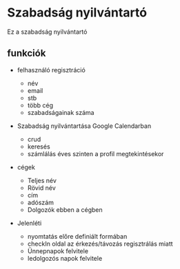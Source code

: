 
# Szabadság nyilvántartó

Ez a szabadság nyilvántartó

## funkciók

* felhasználó regisztráció
    + név
    + email
    + stb
    + több cég
    + szabadságainak száma
    
* Szabadság nyilvántartása Google Calendarban
    + crud
    + keresés
    + számlálás éves szinten a profil megtekintésekor

* cégek 
    + Teljes név
    + Rövid név
    + cím
    + adószám
    + Dolgozók ebben a cégben

* Jelenléti 
    + nyomtatás előre definiált formában
    + checkIn oldal az érkezés/távozás regisztrálás miatt
    + Ünnepnapok felvitele
    + ledolgozós napok felvitele
    